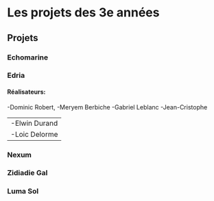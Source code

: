 # Les projets des 3e années

## Projets

### Echomarine

### Edria
#### Réalisateurs:
<table>
  <tr>
    <td>
-Elwin Durand
    </td>
  </tr>
  <tr>
    <td>
-Loic Delorme
       </td>
  </tr>
-Dominic Robert,
-Meryem Berbiche
-Gabriel Leblanc
-Jean-Cristophe
  </table>

### Nexum

### Zidiadie Gal

### Luma Sol
